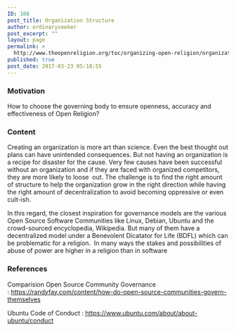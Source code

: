 ```yaml
---
ID: 108
post_title: Organization Structure
author: ordinaryseeker
post_excerpt: ""
layout: page
permalink: >
  http://www.theopenreligion.org/toc/organizing-open-religion/organization-structure/
published: true
post_date: 2017-03-23 05:18:55
---
```

<h3>Motivation</h3>
How to choose the governing body to ensure openness, accuracy and effectiveness of Open Religion?
<h3>Content</h3>
Creating an organization is more art than science. Even the best thought out plans can have unintended consequences. But not having an organization is a recipe for disaster for the cause. Very few causes have been successful without an organization and if they are faced with organized competitors, they are more likely to loose  out. The challenge is to find the right amount of structure to help the organization grow in the right direction while having the right amount of decentralization to avoid becoming oppressive or even cult-ish.

In this regard, the closest inspiration for governance models are the various Open Source Software Communities like Linux, Debian, Ubuntu and the crowd-sourced encyclopedia, Wikipedia. But many of them have a decentralized model under a Benevolent Dicatator for Life (BDFL) which can be problematic for a religion.  In many ways the stakes and possibilities of abuse of power are higher in a religion than in software
<h3>References</h3>
Comparision Open Source Community Governance : <a href="https://randyfay.com/content/how-do-open-source-communities-govern-themselves">https://randyfay.com/content/how-do-open-source-communities-govern-themselves</a>

Ubuntu Code of Conduct : <a href="https://www.ubuntu.com/about/about-ubuntu/conduct">https://www.ubuntu.com/about/about-ubuntu/conduct</a>